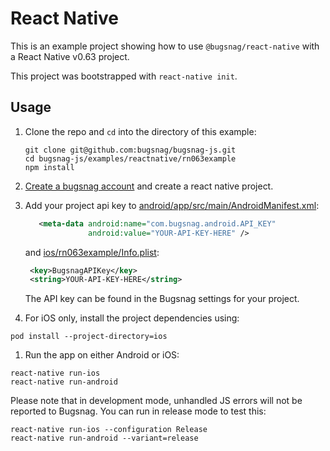 # React Native

This is an example project showing how to use `@bugsnag/react-native` with a React Native v0.63 project.

This project was bootstrapped with `react-native init`.

## Usage

1. Clone the repo and `cd` into the directory of this example:
    ```
    git clone git@github.com:bugsnag/bugsnag-js.git
    cd bugsnag-js/examples/reactnative/rn063example
    npm install
    ```

1. [Create a bugsnag account](https://app.bugsnag.com/user/new) and create a react native project.

1. Add your project api key to [android/app/src/main/AndroidManifest.xml](android/app/src/main/AndroidManifest.xml#L25-L26):

   ```xml
      <meta-data android:name="com.bugsnag.android.API_KEY"
                 android:value="YOUR-API-KEY-HERE" />
   ```

   and [ios/rn063example/Info.plist](ios/rn063example/Info.plist#L4-L5):

   ```xml
    <key>BugsnagAPIKey</key>
    <string>YOUR-API-KEY-HERE</string>
   ```

    The API key can be found in the Bugsnag settings for your project.

1. For iOS only, install the project dependencies using: 

```
pod install --project-directory=ios
```

1. Run the app on either Android or iOS:

```
react-native run-ios
react-native run-android
```

Please note that in development mode, unhandled JS errors will not be reported to Bugsnag. You can run in release mode to test this:

```
react-native run-ios --configuration Release
react-native run-android --variant=release
```
